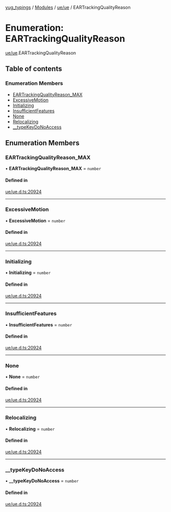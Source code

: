 [yug_typings](../README.md) / [Modules](../modules.md) / [ue/ue](../modules/ue_ue.md) / EARTrackingQualityReason

# Enumeration: EARTrackingQualityReason

[ue/ue](../modules/ue_ue.md).EARTrackingQualityReason

## Table of contents

### Enumeration Members

- [EARTrackingQualityReason\_MAX](ue_ue.EARTrackingQualityReason.md#eartrackingqualityreason_max)
- [ExcessiveMotion](ue_ue.EARTrackingQualityReason.md#excessivemotion)
- [Initializing](ue_ue.EARTrackingQualityReason.md#initializing)
- [InsufficientFeatures](ue_ue.EARTrackingQualityReason.md#insufficientfeatures)
- [None](ue_ue.EARTrackingQualityReason.md#none)
- [Relocalizing](ue_ue.EARTrackingQualityReason.md#relocalizing)
- [\_\_typeKeyDoNoAccess](ue_ue.EARTrackingQualityReason.md#__typekeydonoaccess)

## Enumeration Members

### EARTrackingQualityReason\_MAX

• **EARTrackingQualityReason\_MAX** = `number`

#### Defined in

[ue/ue.d.ts:20924](https://github.com/YugMetaverse/yug_typings/blob/b7d9b19/ue/ue.d.ts#L20924)

___

### ExcessiveMotion

• **ExcessiveMotion** = `number`

#### Defined in

[ue/ue.d.ts:20924](https://github.com/YugMetaverse/yug_typings/blob/b7d9b19/ue/ue.d.ts#L20924)

___

### Initializing

• **Initializing** = `number`

#### Defined in

[ue/ue.d.ts:20924](https://github.com/YugMetaverse/yug_typings/blob/b7d9b19/ue/ue.d.ts#L20924)

___

### InsufficientFeatures

• **InsufficientFeatures** = `number`

#### Defined in

[ue/ue.d.ts:20924](https://github.com/YugMetaverse/yug_typings/blob/b7d9b19/ue/ue.d.ts#L20924)

___

### None

• **None** = `number`

#### Defined in

[ue/ue.d.ts:20924](https://github.com/YugMetaverse/yug_typings/blob/b7d9b19/ue/ue.d.ts#L20924)

___

### Relocalizing

• **Relocalizing** = `number`

#### Defined in

[ue/ue.d.ts:20924](https://github.com/YugMetaverse/yug_typings/blob/b7d9b19/ue/ue.d.ts#L20924)

___

### \_\_typeKeyDoNoAccess

• **\_\_typeKeyDoNoAccess** = `number`

#### Defined in

[ue/ue.d.ts:20924](https://github.com/YugMetaverse/yug_typings/blob/b7d9b19/ue/ue.d.ts#L20924)
